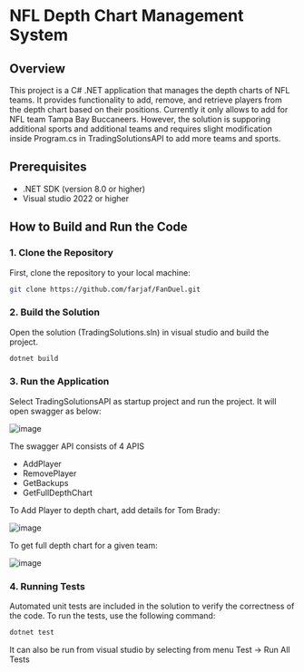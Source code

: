 # NFL Depth Chart Management System

## Overview

This project is a C# .NET application that manages the depth charts of NFL teams. It provides functionality to add, remove, and retrieve players from the depth chart based on their positions.
Currently it only allows to add for NFL team Tampa Bay Buccaneers. However, the solution is supporing additional sports and additional teams and requires slight modification inside Program.cs in TradingSolutionsAPI to add more teams and sports.

## Prerequisites

- .NET SDK (version 8.0 or higher)
- Visual studio 2022 or higher

## How to Build and Run the Code

### 1. Clone the Repository

First, clone the repository to your local machine:

```bash
git clone https://github.com/farjaf/FanDuel.git
```

### 2. Build the Solution

Open the solution (TradingSolutions.sln) in visual studio and build the project. 

```bash
dotnet build
```

### 3. Run the Application

Select TradingSolutionsAPI as startup project and run the project. It will open swagger as below:

![image](https://github.com/user-attachments/assets/685f51c6-8bf0-4c78-8c1d-aa0c2d31e6cc)

The swagger API consists of 4 APIS

- AddPlayer
- RemovePlayer
- GetBackups
- GetFullDepthChart

To Add Player to depth chart, add details for Tom Brady:

![image](https://github.com/user-attachments/assets/d22e5fbf-ae53-4097-936a-0be009aa53eb)

To get full depth chart for a given team:

![image](https://github.com/user-attachments/assets/b560615b-6d1b-425b-ab71-d9a2243bc941)




### 4. Running Tests

Automated unit tests are included in the solution to verify the correctness of the code. To run the tests, use the following command:

```bash
dotnet test
```

It can also be run from visual studio by selecting from menu Test -> Run All Tests
